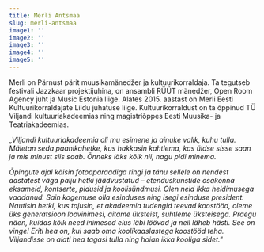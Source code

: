 ```yaml
---
title: Merli Antsmaa
slug: merli-antsmaa
image1: ''
image2: ''
image3: ''
image4: ''
image5: ''
---
```

Merli on Pärnust pärit muusikamänedžer ja kultuurikorraldaja. Ta tegutseb festivali Jazzkaar projektijuhina, on ansambli RÜÜT mänedžer, Open Room Agency juht ja Music Estonia liige. Alates 2015. aastast on Merli Eesti Kultuurikorraldajate Liidu juhatuse liige. Kultuurikorraldust on ta õppinud TÜ Viljandi kultuuriakadeemias ning magistriõppes Eesti Muusika- ja Teatriakadeemias.

_„Viljandi kultuuriakadeemia oli mu esimene ja ainuke valik, kuhu tulla. Mäletan seda paanikahetke, kus hakkasin kahtlema, kas üldse sisse saan ja mis minust siis saab. Õnneks läks kõik nii, nagu pidi minema._

_Õpingute ajal käisin fotoaparaadiga ringi ja tänu sellele on nendest aastatest väga palju hetki jäädvustatud – etenduskunstide osakonna eksameid, kontserte, pidusid ja koolisündmusi. Olen neid ikka heldimusega vaadanud. Sain kogemuse olla esinduses ning isegi esinduse president. Nautisin hetki, kus tajusin, et akadeemia tudengid teevad koostööd, oleme üks generatsioon loovinimesi, aitame üksteist, suhtleme üksteisega. Praegu näen, kuidas kõik need inimesed elus läbi löövad ja neil läheb hästi. See on vinge! Eriti hea on, kui saab oma koolikaaslastega koostööd teha. Viljandisse on alati hea tagasi tulla ning hoian ikka kooliga sidet."_
